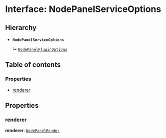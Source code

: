 # Interface: NodePanelServiceOptions

## Hierarchy

* **`NodePanelServiceOptions`**

  ↳ [`NodePanelPluginOptions`](/en/auto-docs/free-node-panel-plugin/interfaces/NodePanelPluginOptions.md)

## Table of contents

### Properties

* [renderer](/en/auto-docs/free-node-panel-plugin/interfaces/NodePanelServiceOptions.md#renderer)

## Properties

### renderer

**renderer**: [`NodePanelRender`](/en/auto-docs/free-node-panel-plugin/types/NodePanelRender.md)
